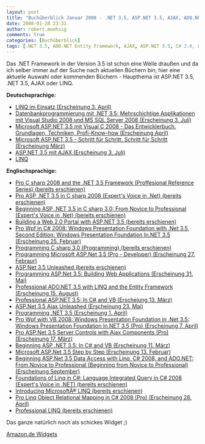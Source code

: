 ```yaml
---
layout: post
title: "Buchüberblick Januar 2008 - .NET 3.5, ASP.NET 3.5, AJAX, ADO.NET, LINQ"
date: 2008-01-28 23:31
author: robert.muehsig
comments: true
categories: [Buchüberblick]
tags: [.NET 3.5, ADO.NET Entity Framework, AJAX, ASP.NET 3.5, C# 3.0, LINQ, LINQ to SQL]
---
```

<p>Das .NET Framework in der Version 3.5 ist schon eine Weile draußen und da ich selber immer auf der Suche nach aktuellen Büchern bin, hier eine aktuelle Auswahl oder kommenden Büchern - Haupthema ist ASP.NET 3.5, .NET 3.5, AJAX oder LINQ.</p> <p><strong>Deutschsprachige:</strong></p> <ul> <li><a href="http://www.amazon.de/dp/3446414290?&amp;camp=2474&amp;creative=8998&amp;linkCode=wey&amp;tag=meinkleinerbl-21" target="_blank">LINQ im Einsatz (Erscheinung 3. April)</a>  <li><a href="http://www.amazon.de/dp/3446414509?&amp;camp=2474&amp;creative=8998&amp;linkCode=wey&amp;tag=meinkleinerbl-21" target="_blank">Datenbankprogrammierung mit .NET 3.5: Mehrschichtige Applikationen mit Visual Studio 2008 und MS SQL Server 2008 (Erscheinung 3. Juli)</a>  <li><a href="http://www.amazon.de/dp/386645516X?&amp;camp=2474&amp;creative=8998&amp;linkCode=wey&amp;tag=meinkleinerbl-21" target="_blank">Microsoft ASP.NET 3.5 mit Visual C 2008 - Das Entwicklerbuch. Grundlagen, Techniken, Profi-Know-how (Erscheinung April)</a>  <li><a href="http://www.amazon.de/dp/3866455151?&amp;camp=2474&amp;creative=8998&amp;linkCode=wey&amp;tag=meinkleinerbl-21" target="_blank">Microsoft ASP.NET 3.5 - Schritt für Schritt. Schritt für Schritt (Erscheinung März)</a>  <li><a href="http://www.amazon.de/dp/3446411992?&amp;camp=2474&amp;creative=8998&amp;linkCode=wey&amp;tag=meinkleinerbl-21" target="_blank">ASP.NET 3.5 mit AJAX (Erscheinung 3. Juli)</a>  <li><a href="http://www.amazon.de/dp/3827326168?&amp;camp=2474&amp;creative=8998&amp;linkCode=wey&amp;tag=meinkleinerbl-21" target="_blank">LINQ</a></li></ul> <p><strong>Englischsprachige:</strong></p> <ul> <li><a href="http://www.amazon.de/dp/1590598849?&amp;camp=2474&amp;creative=8998&amp;linkCode=wey&amp;tag=meinkleinerbl-21" target="_blank">Pro C sharp 2008 and the .NET 3.5 Framework (Proffesional Reference Series) (bereits erschienen)</a>  <li><a href="http://www.amazon.de/dp/1590598938?&amp;camp=2474&amp;creative=8998&amp;linkCode=wey&amp;tag=meinkleinerbl-21" target="_blank">Pro ASP .NET 3.5 in C sharp 2008 (Expert's Voice in .Net) (bereits erschienen)</a>  <li><a href="http://www.amazon.de/dp/1590598911?&amp;camp=2474&amp;creative=8998&amp;linkCode=wey&amp;tag=meinkleinerbl-21" target="_blank">Beginning ASP .NET 3.5 in C sharp 3.0: From Novice to Professional (Expert's Voice in .Net) (bereits erschienen)</a>&nbsp; <li><a href="http://www.amazon.de/dp/0596510500?&amp;camp=2474&amp;creative=8998&amp;linkCode=wey&amp;tag=meinkleinerbl-21" target="_blank">Building a Web 2.0 Portal with ASP.NET 3.5 (bereits erschienen)</a>  <li><a href="http://www.amazon.de/dp/1590599551?&amp;camp=2474&amp;creative=8998&amp;linkCode=wey&amp;tag=meinkleinerbl-21" target="_blank">Pro Wpf in C# 2008: Windows Presentation Foundation with .Net 3.5, Second Edition: Windows Presentation Foundation In.NET 3.5 (Erscheinung 25. Februar)</a> <li><a href="http://www.amazon.de/dp/0596527438?&amp;camp=2474&amp;creative=8998&amp;linkCode=wey&amp;tag=meinkleinerbl-21" target="_blank">Programming C sharp 3.0 (Programming) (bereits erschienen)</a>  <li><a href="http://www.amazon.de/dp/0735625271?&amp;camp=2474&amp;creative=8998&amp;linkCode=wey&amp;tag=meinkleinerbl-21" target="_blank">Programming Microsoft ASP.Net 3.5 (Pro - Developer) (Erscheinung 27. Febraur)</a>  <li><a href="http://www.amazon.de/dp/0672330113?&amp;camp=2474&amp;creative=8998&amp;linkCode=wey&amp;tag=meinkleinerbl-21" target="_blank">ASP.Net 3.5 Unleashed (bereits erschienen)</a>  <li><a href="http://www.amazon.de/dp/0596529562?&amp;camp=2474&amp;creative=8998&amp;linkCode=wey&amp;tag=meinkleinerbl-21" target="_blank">Programming ASP.Net 3.5: Building Web Applications (Erscheinung 31. Mai)</a>  <li><a href="http://www.amazon.de/dp/047018261X?&amp;camp=2474&amp;creative=8998&amp;linkCode=wey&amp;tag=meinkleinerbl-21" target="_blank">Professional ADO.NET 3.5 with LINQ and the Entity Framework (Erscheinung 15. August)</a>  <li><a href="http://www.amazon.de/dp/0470187573?&amp;camp=2474&amp;creative=8998&amp;linkCode=wey&amp;tag=meinkleinerbl-21" target="_blank">Professional ASP.NET 3.5: In C# and VB (Erscheiung 13. März)</a>  <li><a href="http://www.amazon.de/dp/0672329735?&amp;camp=2474&amp;creative=8998&amp;linkCode=wey&amp;tag=meinkleinerbl-21" target="_blank">ASP.Net 3.5 Ajax Unleashed (Erscheinung 23. Mai)</a>  <li><a href="http://www.amazon.de/dp/059652756X?&amp;camp=2474&amp;creative=8998&amp;linkCode=wey&amp;tag=meinkleinerbl-21" target="_blank">Programming .NET 3.5 (Erscheinung 1. April)</a>  <li><a href="http://www.amazon.de/dp/1590599624?&amp;camp=2474&amp;creative=8998&amp;linkCode=wey&amp;tag=meinkleinerbl-21" target="_blank">Pro Wpf with VB 2008: Windows Presentation Foundation in .Net 3.5: Windows Presentation Foundation In.NET 3.5 (Pro) (Erscheinung 7. April)</a>  <li><a href="http://www.amazon.de/dp/1590598652?&amp;camp=2474&amp;creative=8998&amp;linkCode=wey&amp;tag=meinkleinerbl-21" target="_blank">Pro ASP.Net 3.5 Server Controls with Ajax Components (Pro) (Erscheinung 17. März)</a>  <li><a href="http://www.amazon.de/dp/047018759X?&amp;camp=2474&amp;creative=8998&amp;linkCode=wey&amp;tag=meinkleinerbl-21" target="_blank">Beginning ASP .NET 3.5: In C# and VB (Erscheinung 11. März)</a>  <li><a href="http://www.amazon.de/dp/0735624267?&amp;camp=2474&amp;creative=8998&amp;linkCode=wey&amp;tag=meinkleinerbl-21" target="_blank">Microsoft ASP.Net 3.5 Step by Step (Erscheinung 13. Februar)</a>  <li><a href="http://www.amazon.de/dp/1590599160?&amp;camp=2474&amp;creative=8998&amp;linkCode=wey&amp;tag=meinkleinerbl-21" target="_blank">Beginning ASP.Net 3.5 Data Access with Linq, C# 2008, and ADO.NET: From Novice to Professional (Beginning from Novice to Professional) (Erscheinung September)</a>  <li><a href="http://www.amazon.de/dp/1590597893?&amp;camp=2474&amp;creative=8998&amp;linkCode=wey&amp;tag=meinkleinerbl-21" target="_blank">Foundations of Linq in C#: Language Integrated Query in C# 2008 (Expert's Voice in .NET) (bereits erschienen)</a>  <li><a href="http://www.amazon.de/dp/0735623910?&amp;camp=2474&amp;creative=8998&amp;linkCode=wey&amp;tag=meinkleinerbl-21" target="_blank">Introducing MicrosoftÂ® LINQ (bereits erschienen)</a>  <li><a href="http://www.amazon.de/dp/1590599659?&amp;camp=2474&amp;creative=8998&amp;linkCode=wey&amp;tag=meinkleinerbl-21" target="_blank">Pro Linq Object Relational Mapping in C# 2008 (Pro) (Erscheinung 28. April)</a>  <li><a href="http://www.amazon.de/dp/0470041811?&amp;camp=2474&amp;creative=8998&amp;linkCode=wey&amp;tag=meinkleinerbl-21" target="_blank">Professional LINQ (bereits erschienen)</a></li></ul> <p>Das ganze natürlich noch als schickes Widget ;)</p> 
<SCRIPT charset="utf-8" type="text/javascript" src="http://ws.amazon.de/widgets/q?ServiceVersion=20070822&MarketPlace=DE&ID=V20070822/DE/meinkleinerbl-21/8001/b0388fa3-3d9c-497a-b689-37478c5c3fdf"> </SCRIPT> <NOSCRIPT><A HREF="http://ws.amazon.de/widgets/q?ServiceVersion=20070822&MarketPlace=DE&ID=V20070822%2FDE%2Fmeinkleinerbl-21%2F8001%2Fb0388fa3-3d9c-497a-b689-37478c5c3fdf&Operation=NoScript">Amazon.de Widgets</A></NOSCRIPT>
